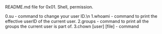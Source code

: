 README.md file for 0x01. Shell, permission.

0.su - command to change your user ID.\n
1.whoami - command to print the effective userID of the current user.
2.groups - command to print all the groups the current user is part of.
3.chown [user] [file] - command 